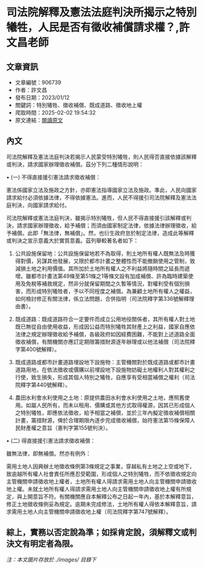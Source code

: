 # 司法院解釋及憲法法庭判決所揭示之特別犧牲，人民是否有徵收補償請求權？,許文昌老師

## 文章資訊
- 文章編號：906739
- 作者：許文昌
- 發布日期：2023/01/12
- 關鍵詞：特別犧牲、徵收補償、既成道路、徵收地上權
- 爬取時間：2025-02-02 19:54:32
- 原文連結：[閱讀原文](https://real-estate.get.com.tw/Columns/detail.aspx?no=906739)

## 內文
司法院解釋及憲法法庭判決若揭示人民蒙受特別犧牲，則人民得否直接依據該解釋或判決，請求國家辦理徵收補償。茲分下列二種情形說明：

• (一) 不得直接援引憲法請求徵收補償：

憲法係國家立法及施政之方針，亦即憲法指導國家立法及施政。準此，人民向國家請求給付必須依據法律，不得依據憲法。進而，人民不得援引司法院解釋及憲法法庭判決，向國家請求給付。

司法院解釋或憲法法庭判決，雖揭示特別犧牲，但人民不得直接援引該解釋或判決，請求國家辦理徵收，給予補償；而須由國家制定法律，依據法律辦理徵收，給予補償。此即「無法律，無補償」。然，也衍生政府怠於制定法律，造成此等解釋或判決之宣示意義大於實質意義。茲列舉較著名者如下：

1. 公共設施保留地：公共設施保留地若不為取得，則土地所有權人既無法及時獲得對價，另謀其他發展，又限於都市計畫之整體性而不能撤銷使用之管制，致減損土地之利用價值。其所加於土地所有權人之不利益將隨時間之延長而遞增。雖都市計畫法第49條至第51條之1等條文設有加成補償、許為臨時建築使用及免稅等補救規定，然非分就保留期間之久暫等情況，對權利受有個別損害，而形成特別犧牲者，予以不同桯度之補償。為兼顧土地所有權人之權益，如何檢討修正有關法律，係立法問題，合併指明（司法院釋字第336號解釋理由書）。

2. 既成道路：既成道路符合一定要件而成立公用地役關係者，其所有權人對土地既已無從自由使用收益，形成因公益而特別犧牲其財產上之利益，國家自應依法律之規定辦理徵收給予補償，各級政府如因經費困難，不能對上述道路全面徵收補償，有關機關亦應訂定期限籌措財源逐年辦理或以他法補償（司法院釋字第400號解釋）。

3. 既成道路或都市計畫道路埋設地下設施物：主管機關對於既成道路或都市計畫道路用地，在依法徵收或價購以前埋設地下設施物妨礙土地權利人對其權利之行使，致生損失，形成其個人特別之犧牲，自應享有受相當補償之權利（司法院釋字第440號解釋）。

4. 農田水利會水利使用之土地：原提供農田水利會水利使用之土地，應照舊使用。如屬人民所有，而未以租用、價購或其他方式取得權源，因其已形成個人之特別犧牲，即應依法徵收，給予相當之補償，並於三年內擬定徵收補償相關計畫，籌措財源，俾於合理期限內逐步完成徵收補償，始符憲法第15條保障人民財產權之意旨（憲判字第155號判決）。

• (二) 得直接援引憲法請求徵收補償：

雖無法律，即無補償。然亦有例外：

需用土地人因興辦土地徵收條例第3條規定之事業，穿越私有土地之上空或地下，致逾越所有權人社會責任所應忍受範圍，形成個人之特別犧牲，而不依徵收規定向主管機關申請徵收地上權者，土地所有權人得請求需用土地人向主管機關申請徵收地上權。未就土地所有權人得請求需用土地人向主管機關申請徵收地上權有所規定，與上開意旨不符。有關機關應自本解釋公布之日起一年內，基於本解釋意旨，修正土地徵收條例妥為規定。逾期未完成修法，土地所有權人得依本解釋意旨，請求需用土地人向主管機關申請徵收地上權（司法院釋字第747號解釋）。

綜上，實務以否定說為準；如採肯定說，須解釋文或判決文有明定者為限。
---
*注：本文圖片存放於 ./images/ 目錄下*
